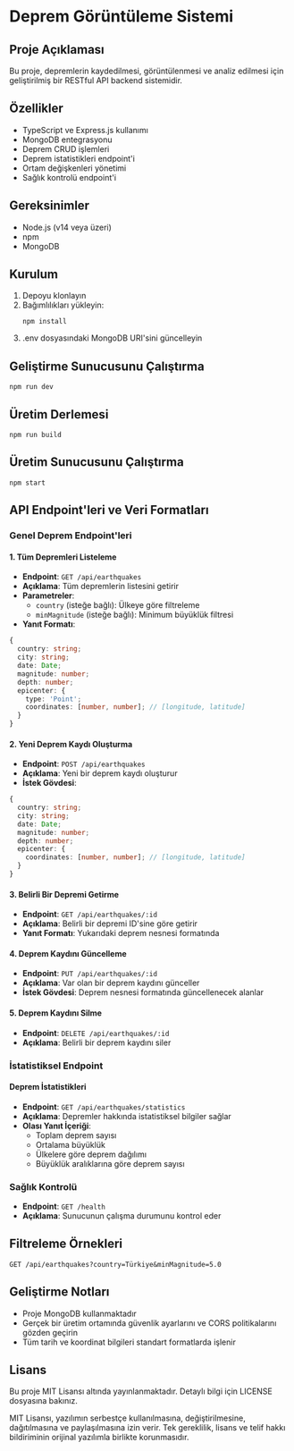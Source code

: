 # Deprem Görüntüleme Sistemi

## Proje Açıklaması
Bu proje, depremlerin kaydedilmesi, görüntülenmesi ve analiz edilmesi için geliştirilmiş bir RESTful API backend sistemidir.

## Özellikler
- TypeScript ve Express.js kullanımı
- MongoDB entegrasyonu
- Deprem CRUD işlemleri
- Deprem istatistikleri endpoint'i
- Ortam değişkenleri yönetimi
- Sağlık kontrolü endpoint'i

## Gereksinimler
- Node.js (v14 veya üzeri)
- npm
- MongoDB

## Kurulum
1. Depoyu klonlayın
2. Bağımlılıkları yükleyin:
   ```
   npm install
   ```
3. .env dosyasındaki MongoDB URI'sini güncelleyin

## Geliştirme Sunucusunu Çalıştırma
```
npm run dev
```

## Üretim Derlemesi
```
npm run build
```

## Üretim Sunucusunu Çalıştırma
```
npm start
```

## API Endpoint'leri ve Veri Formatları

### Genel Deprem Endpoint'leri

#### 1. Tüm Depremleri Listeleme
- **Endpoint**: `GET /api/earthquakes`
- **Açıklama**: Tüm depremlerin listesini getirir
- **Parametreler**:
  - `country` (isteğe bağlı): Ülkeye göre filtreleme
  - `minMagnitude` (isteğe bağlı): Minimum büyüklük filtresi
- **Yanıt Formatı**:
```typescript
{
  country: string;
  city: string;
  date: Date;
  magnitude: number;
  depth: number;
  epicenter: {
    type: 'Point';
    coordinates: [number, number]; // [longitude, latitude]
  }
}
```

#### 2. Yeni Deprem Kaydı Oluşturma
- **Endpoint**: `POST /api/earthquakes`
- **Açıklama**: Yeni bir deprem kaydı oluşturur
- **İstek Gövdesi**:
```typescript
{
  country: string;
  city: string;
  date: Date;
  magnitude: number;
  depth: number;
  epicenter: {
    coordinates: [number, number]; // [longitude, latitude]
  }
}
```

#### 3. Belirli Bir Depremi Getirme
- **Endpoint**: `GET /api/earthquakes/:id`
- **Açıklama**: Belirli bir depremi ID'sine göre getirir
- **Yanıt Formatı**: Yukarıdaki deprem nesnesi formatında

#### 4. Deprem Kaydını Güncelleme
- **Endpoint**: `PUT /api/earthquakes/:id`
- **Açıklama**: Var olan bir deprem kaydını günceller
- **İstek Gövdesi**: Deprem nesnesi formatında güncellenecek alanlar

#### 5. Deprem Kaydını Silme
- **Endpoint**: `DELETE /api/earthquakes/:id`
- **Açıklama**: Belirli bir deprem kaydını siler

### İstatistiksel Endpoint

#### Deprem İstatistikleri
- **Endpoint**: `GET /api/earthquakes/statistics`
- **Açıklama**: Depremler hakkında istatistiksel bilgiler sağlar
- **Olası Yanıt İçeriği**:
  - Toplam deprem sayısı
  - Ortalama büyüklük
  - Ülkelere göre deprem dağılımı
  - Büyüklük aralıklarına göre deprem sayısı

### Sağlık Kontrolü
- **Endpoint**: `GET /health`
- **Açıklama**: Sunucunun çalışma durumunu kontrol eder

## Filtreleme Örnekleri
```
GET /api/earthquakes?country=Türkiye&minMagnitude=5.0
```

## Geliştirme Notları
- Proje MongoDB kullanmaktadır
- Gerçek bir üretim ortamında güvenlik ayarlarını ve CORS politikalarını gözden geçirin
- Tüm tarih ve koordinat bilgileri standart formatlarda işlenir

## Lisans
Bu proje MIT Lisansı altında yayınlanmaktadır. Detaylı bilgi için LICENSE dosyasına bakınız. 

MIT Lisansı, yazılımın serbestçe kullanılmasına, değiştirilmesine, dağıtılmasına ve paylaşılmasına izin verir. Tek gereklilik, lisans ve telif hakkı bildiriminin orijinal yazılımla birlikte korunmasıdır.
